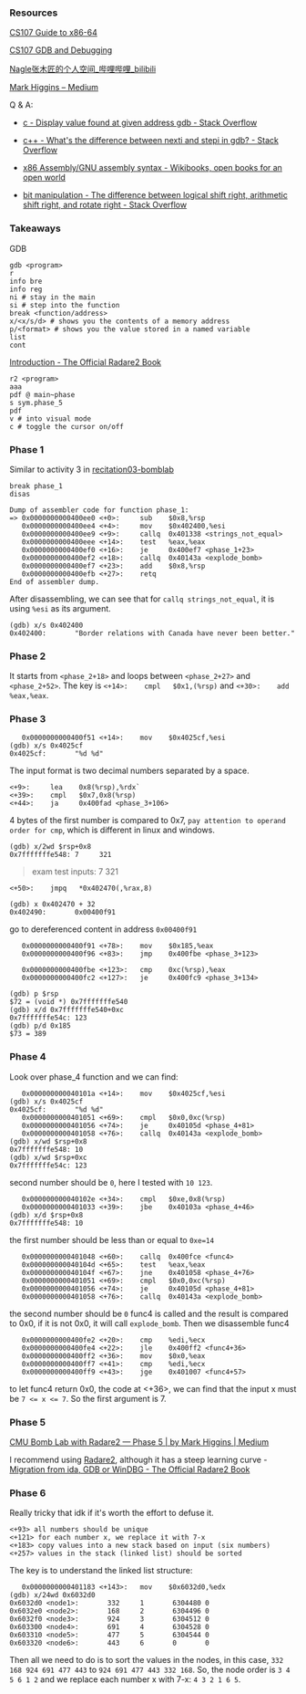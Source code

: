 ### Resources

[CS107 Guide to x86-64](https://web.stanford.edu/class/archive/cs/cs107/cs107.1222/guide/x86-64.html)

[CS107 GDB and Debugging](https://web.stanford.edu/class/archive/cs/cs107/cs107.1222/resources/gdb.html)

[Nagle张木匠的个人空间_哔哩哔哩_bilibili](https://space.bilibili.com/250682464)

[Mark Higgins – Medium](https://mybagoftricks.medium.com/)

Q & A:

* [c - Display value found at given address gdb - Stack Overflow](https://stackoverflow.com/questions/14493707/display-value-found-at-given-address-gdb)

* [c++ - What's the difference between nexti and stepi in gdb? - Stack Overflow](https://stackoverflow.com/questions/52024529/whats-the-difference-between-nexti-and-stepi-in-gdb#:~:text=If%20you%20are%20on%20a,the%20instruction%20after%20the%20call)

* [x86 Assembly/GNU assembly syntax - Wikibooks, open books for an open world](https://en.wikibooks.org/wiki/X86_Assembly/GNU_assembly_syntax)

* [bit manipulation - The difference between logical shift right, arithmetic shift right, and rotate right - Stack Overflow](https://stackoverflow.com/questions/44694957/the-difference-between-logical-shift-right-arithmetic-shift-right-and-rotate-r#:~:text=Logical%20right%20shift%20means%20shifting,as%20in%20the%20original%20number)



### Takeaways

GDB
```shell
gdb <program>
r
info bre
info reg
ni # stay in the main
si # step into the function
break <function/address>
x/<x/s/d> # shows you the contents of a memory address
p/<format> # shows you the value stored in a named variable
list
cont
```

[Introduction - The Official Radare2 Book](https://book.rada.re/index.html)
```shell
r2 <program>
aaa
pdf @ main~phase
s sym.phase_5
pdf
v # into visual mode
c # toggle the cursor on/off
```
### Phase 1

Similar to activity 3 in [recitation03-bomblab](https://www.cs.cmu.edu/afs/cs/academic/class/15213-s19/www/recitations/recitation03-bomblab.pdf)

```
break phase_1
disas
```

```
Dump of assembler code for function phase_1:
=> 0x0000000000400ee0 <+0>:     sub    $0x8,%rsp
   0x0000000000400ee4 <+4>:     mov    $0x402400,%esi
   0x0000000000400ee9 <+9>:     callq  0x401338 <strings_not_equal>
   0x0000000000400eee <+14>:    test   %eax,%eax
   0x0000000000400ef0 <+16>:    je     0x400ef7 <phase_1+23>
   0x0000000000400ef2 <+18>:    callq  0x40143a <explode_bomb>
   0x0000000000400ef7 <+23>:    add    $0x8,%rsp
   0x0000000000400efb <+27>:    retq
End of assembler dump.
```
After disassembling, we can see that for `callq strings_not_equal`, it is using `%esi` as its argument.
```
(gdb) x/s 0x402400
0x402400:       "Border relations with Canada have never been better."
```

### Phase 2

It starts from `<phase_2+18>` and loops between `<phase_2+27>` and `<phase_2+52>`. The key is `<+14>:    cmpl   $0x1,(%rsp)` and `<+30>:    add    %eax,%eax`.

### Phase 3

```
   0x0000000000400f51 <+14>:    mov    $0x4025cf,%esi
(gdb) x/s 0x4025cf
0x4025cf:       "%d %d"
```
The input format is two decimal numbers separated by a space.
```
<+9>:     lea    0x8(%rsp),%rdx`
<+39>:    cmpl   $0x7,0x8(%rsp)
<+44>:    ja     0x400fad <phase_3+106>
```
4 bytes of the first number is compared to 0x7, `pay attention to operand order for cmp`, which is different in linux and windows.
```
(gdb) x/2wd $rsp+0x8
0x7fffffffe548: 7     321
```
> exam test inputs: 7 321
```
<+50>:    jmpq   *0x402470(,%rax,8)
```
```
(gdb) x 0x402470 + 32
0x402490:       0x00400f91
```
go to dereferenced content in address `0x00400f91`
```
   0x0000000000400f91 <+78>:    mov    $0x185,%eax
   0x0000000000400f96 <+83>:    jmp    0x400fbe <phase_3+123>
```
```
   0x0000000000400fbe <+123>:   cmp    0xc(%rsp),%eax
   0x0000000000400fc2 <+127>:   je     0x400fc9 <phase_3+134>

(gdb) p $rsp
$72 = (void *) 0x7fffffffe540
(gdb) x/d 0x7fffffffe540+0xc
0x7fffffffe54c: 123
(gdb) p/d 0x185
$73 = 389
```

### Phase 4

Look over phase_4 function and we can find:

```
   0x000000000040101a <+14>:    mov    $0x4025cf,%esi
(gdb) x/s 0x4025cf
0x4025cf:       "%d %d"
   0x0000000000401051 <+69>:    cmpl   $0x0,0xc(%rsp)
   0x0000000000401056 <+74>:    je     0x40105d <phase_4+81>
   0x0000000000401058 <+76>:    callq  0x40143a <explode_bomb>
(gdb) x/wd $rsp+0x8
0x7fffffffe548: 10
(gdb) x/wd $rsp+0xc
0x7fffffffe54c: 123
```
second number should be `0`, here I tested with `10 123`.

```
   0x000000000040102e <+34>:    cmpl   $0xe,0x8(%rsp)
   0x0000000000401033 <+39>:    jbe    0x40103a <phase_4+46>
(gdb) x/d $rsp+0x8
0x7fffffffe548: 10
```
the first number should be less than or equal to `0xe=14`

```
   0x0000000000401048 <+60>:    callq  0x400fce <func4>
   0x000000000040104d <+65>:    test   %eax,%eax
   0x000000000040104f <+67>:    jne    0x401058 <phase_4+76>
   0x0000000000401051 <+69>:    cmpl   $0x0,0xc(%rsp)
   0x0000000000401056 <+74>:    je     0x40105d <phase_4+81>
   0x0000000000401058 <+76>:    callq  0x40143a <explode_bomb>
```
the second number should be `0`
func4 is called and the result is compared to 0x0, if it is not 0x0, it will call `explode_bomb`. Then we disassemble func4

```
   0x0000000000400fe2 <+20>:    cmp    %edi,%ecx
   0x0000000000400fe4 <+22>:    jle    0x400ff2 <func4+36>
   0x0000000000400ff2 <+36>:    mov    $0x0,%eax
   0x0000000000400ff7 <+41>:    cmp    %edi,%ecx
   0x0000000000400ff9 <+43>:    jge    0x401007 <func4+57>
```
to let func4 return 0x0, the code at <+36>, we can find that the input x must be `7 <= x <= 7`. So the first argument is 7.

### Phase 5

[CMU Bomb Lab with Radare2 — Phase 5 | by Mark Higgins | Medium](https://mybagoftricks.medium.com/cmu-bomb-lab-with-radare2-phase-5-939497fc896c)

I recommend using [Radare2](https://radare.org/), although it has a steep learning curve -
[Migration from ida, GDB or WinDBG - The Official Radare2 Book](https://book.rada.re/debugger/migration.html)

### Phase 6

Really tricky that idk if it's worth the effort to defuse it.

```
<+93> all numbers should be unique
<+121> for each number x, we replace it with 7-x
<+183> copy values into a new stack based on input (six numbers)
<+257> values in the stack (linked list) should be sorted
```

The key is to understand the linked list structure:

```shell
   0x0000000000401183 <+143>:   mov    $0x6032d0,%edx
(gdb) x/24wd 0x6032d0
0x6032d0 <node1>:       332     1       6304480 0
0x6032e0 <node2>:       168     2       6304496 0
0x6032f0 <node3>:       924     3       6304512 0
0x603300 <node4>:       691     4       6304528 0
0x603310 <node5>:       477     5       6304544 0
0x603320 <node6>:       443     6       0       0
```

Then all we need to do is to sort the values in the nodes, in this case, `332 168 924 691 477 443` to `924 691 477 443 332 168`.
So, the node order is `3 4 5 6 1 2` and we replace each number x with 7-x: `4 3 2 1 6 5`.

